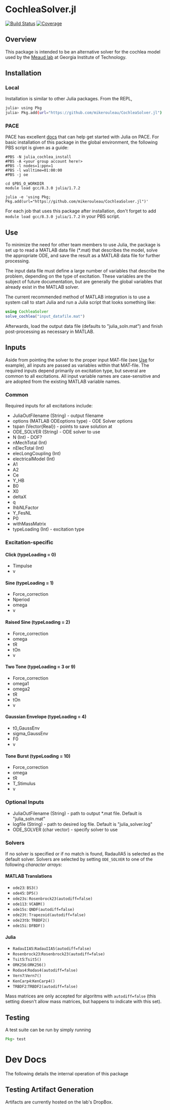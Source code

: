 # CochleaSolver.jl

[![Build Status](https://github.com/mikerouleau/CochleaSolver.jl/actions/workflows/CI.yml/badge.svg?branch=master)](https://github.com/mikerouleau/CochleaSolver.jl/actions/workflows/CI.yml?query=branch%3Amaster)
[![Coverage](https://codecov.io/gh/mikerouleau/CochleaSolver.jl/branch/master/graph/badge.svg)](https://codecov.io/gh/mikerouleau/CochleaSolver.jl)


## Overview
This package is intended to be an alternative solver for the cochlea model used by the [Meaud lab](https://sites.gatech.edu/meaud/) at Georgia Institute of Technology.

## Installation
### Local
Installation is similar to other Julia packages. From the REPL, 
```sh
julia> using Pkg
julia> Pkg.add(url="https://github.com/mikerouleau/CochleaSolver.jl")
```
### PACE
PACE has excellent [docs](https://docs.pace.gatech.edu/software/julia/) that can help get started with Julia on PACE. For basic installation of this package in the global environment, the following PBS script is given as a guide:
```
#PBS -N julia_cochlea_install
#PBS -A <your group account here!>
#PBS -l nodes=1:ppn=1
#PBS -l walltime=01:00:00
#PBS -j oe

cd $PBS_O_WORKDIR
module load gcc/8.3.0 julia/1.7.2

julia -e 'using Pkg; Pkg.add(url="https://github.com/mikerouleau/CochleaSolver.jl")'

```

For each job that uses this package after installation, don't forget to add `module load gcc/8.3.0 julia/1.7.2` in your PBS script.

## Use
To minimize the need for other team members to use Julia, the package is set up to read a MATLAB data file (*.mat) that describes the model, solve the appropriate ODE, and save the result as a MATLAB data file for further processing.

The input data file must define a large number of variables that describe the problem, depending on the type of excitation. These variables are the subject of future documentation, but are generally the global variables that already exist in the MATLAB solver.

The current recommended method of MATLAB integration is to use a system call to start Julia and run a Julia script that looks something like:

```julia
using CochleaSolver
solve_cochlea("input_datafile.mat")
```

Afterwards, load the output data file (defaults to "julia_soln.mat") and finish post-processing as necessary in MATLAB.

## Inputs
Aside from pointing the solver to the proper input MAT-file (see [Use](#use) for example), all inputs are passed as variables within that MAT-file. The required inputs depend primarily on excitation type, but several are common to all excitations. All input variable names are case-sensitive and are adopted from the existing MATLAB variable names.
### Common
Required inputs for all excitations include:
  * JuliaOutFilename (String) - output filename
  * options (MATLAB ODEoptions type) - ODE Solver options
  * tspan (Vector{Real}) - points to save solution at
  * ODE_SOLVER (String) - ODE solver to use
  * N (Int) - DOF?
  * nMechTotal (Int)
  * nElecTotal (Int)
  * elecLongCoupling (Int)
  * electricalModel (Int)
  * A1
  * A2
  * Ce
  * Y_HB
  * B0
  * X0
  * deltaX
  * q
  * IhbNLFactor
  * Y_FesNL
  * P0
  * withMassMatrix
  * typeLoading (Int) - excitation type

### Excitation-specific
#### Click (typeLoading = 0)
  * Timpulse
  * v
#### Sine (typeLoading = 1)
  * Force_correction
  * Nperiod
  * omega
  * v
#### Raised Sine (typeLoading = 2)
  * Force_correction
  * omega
  * tR
  * tOn
  * v
#### Two Tone (typeLoading = 3 or 9)
  * Force_correction
  * omega1
  * omega2
  * tR
  * tOn
  * v
#### Gaussian Envelope (typeLoading = 4)
  * t0_GaussEnv
  * sigma_GaussEnv
  * F0
  * v
#### Tone Burst (typeLoading = 10)
  * Force_correction
  * omega
  * tR
  * T_Stimulus
  * v

### Optional Inputs
  * JuliaOutFilename (String) - path to output *.mat file. Default is "julia_soln.mat"
  * logfile (String) - path to desired log file. Default is "julia_solver.log"
  * ODE_SOLVER (char vector) - specify solver to use

### Solvers
If no solver is specified or if no match is found, RadauIIA5 is selected as the default solver. Solvers are selected by setting `ODE_SOLVER` to one of the following *character arrays*:
#### MATLAB Translations
- `ode23`: `BS3()`
- `ode45`: `DP5()`
- `ode23s`: `Rosenbrock23(autodiff=false)`
- `ode113`: `VCABM()`
- `ode15s`: `QNDF(autodiff=false)`
- `ode23t`: `Trapezoid(autodiff=false)`
- `ode23tb`: `TRBDF2()`
- `ode15i`: `DFBDF()`

#### Julia
- `RadauIIA5`:`RadauIIA5(autodiff=false)`
- `Rosenbrock23`:`Rosenbrock23(autodiff=false)`
- `Tsit5`:`Tsit5()`
- `ORK256`:`ORK256()`
- `Rodas4`:`Rodas4(autodiff=false)`
- `Vern7`:`Vern7()`
- `KenCarp4`:`KenCarp4()`
- `TRBDF2`:`TRBDF2(autodiff=false)`

Mass matrices are only accepted for algoritms with `autodiff=false` (this setting doesn't allow mass matrices, but happens to indicate with this set).

## Testing
A test suite can be run by simply running
```julia
Pkg> test
```


# Dev Docs
The following details the internal operation of this package

## Testing Artifact Generation
Artifacts are currently hosted on the lab's DropBox.